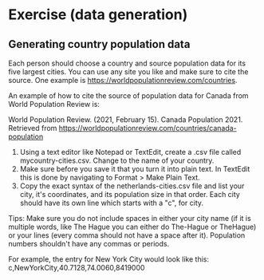 # Exercise (data generation)

## Generating country population data

Each person should choose a country and source population data for its five largest cities. You can use any site you like and make sure to cite the source. One example is https://worldpopulationreview.com/countries.

An example of how to cite the source of population data for Canada from World Population Review is:

World Population Review. (2021, February 15). Canada Population 2021. Retrieved from https://worldpopulationreview.com/countries/canada-population

1. Using a text editor like Notepad or TextEdit, create a .csv file called mycountry-cities.csv. Change to the name of your country. 
2. Make sure before you save it that you turn it into plain text. In TextEdit this is done by navigating to Format > Make Plain Text. 
3. Copy the exact syntax of the netherlands-cities.csv file and list your city, it's coordinates, and its population size in that order. Each city should have its own line which starts with a "c", for city. 

Tips: Make sure you do not include spaces in either your city name (if it is multiple words, like The Hague you can either do The-Hague or TheHague) or your lines (every comma should not have a space after it). Population numbers shouldn't have any commas or periods. 

For example, the entry for New York City would look like this:
c,NewYorkCity,40.7128,74.0060,8419000